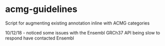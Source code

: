 # acmg-guidelines
Script for augmenting existing annotation inline with ACMG categories

10/12/18 - noticed some issues with the Ensembl GRCh37 API being slow to respond have contacted Ensembl
